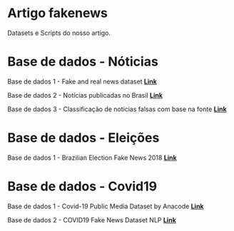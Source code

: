 # Artigo fakenews
Datasets e Scripts do nosso artigo.

# Base de dados - Nóticias 
Base de dados 1 -  Fake and real news dataset **[Link](https://www.kaggle.com/clmentbisaillon/fake-and-real-news-dataset)**

Base de dados 2 - Notícias publicadas no Brasil **[Link](https://www.kaggle.com/diogocaliman/notcias-publicadas-no-brasil)**

Base de dados 3 - Classificação de notícias falsas com base na fonte **[Link](https://www.kaggle.com/ruchi798/source-based-news-classification)**

# Base de dados - Eleições 
Base de dados 1 - Brazilian Election Fake News 2018 **[Link](https://www.kaggle.com/caiovms/brazilian-election-fake-news-2018)**


# Base de dados - Covid19
Base de dados 1 - Covid-19 Public Media Dataset by Anacode **[Link](https://www.kaggle.com/jannalipenkova/covid19-public-media-dataset)**

Base de dados 2 - COVID19 Fake News Dataset NLP **[Link](https://www.kaggle.com/elvinagammed/covid19-fake-news-dataset-nlp?select=Constraint_Test.xlsx)**

